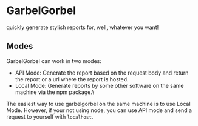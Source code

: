 # GarbelGorbel
quickly generate stylish reports for, well, whatever you want!
## Modes
GarbelGorbel can work in two modes:
- API Mode: Generate the report based on the request body and return the report or a url where the report is hosted.
- Local Mode: Generate reports by some other software on the same machine via the npm package.\

The easiest way to use garbelgorbel on the same machine is to use Local Mode. However, if your not using node, you can use API mode and send a request to yourself with `localhost`.
